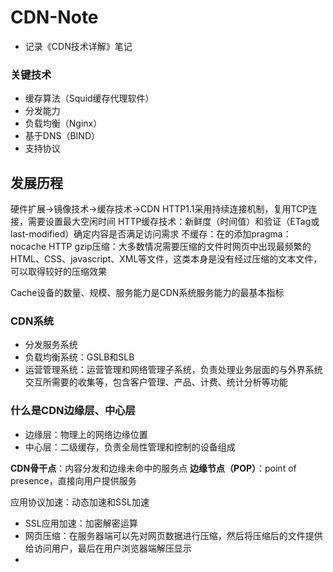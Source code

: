 # CDN-Note
- 记录《CDN技术详解》笔记

### 关键技术
- 缓存算法（Squid缓存代理软件）
- 分发能力
- 负载均衡（Nginx）
- 基于DNS（BIND）
- 支持协议

## 发展历程
硬件扩展->镜像技术->缓存技术->CDN
HTTP1.1采用持续连接机制，复用TCP连接，需要设置最大空闲时间
HTTP缓存技术：新鲜度（时间值）和验证（ETag或last-modified）确定内容是否满足访问需求
不缓存：在<head>的<meta>添加pragma：nocache
HTTP gzip压缩：大多数情况需要压缩的文件时网页中出现最频繁的HTML、CSS、javascript、XML等文件，这类本身是没有经过压缩的文本文件，可以取得较好的压缩效果

Cache设备的数量、规模、服务能力是CDN系统服务能力的最基本指标

### CDN系统
- 分发服务系统
- 负载均衡系统：GSLB和SLB
- 运营管理系统：运营管理和网络管理子系统，负责处理业务层面的与外界系统交互所需要的收集等，包含客户管理、产品、计费、统计分析等功能

### 什么是CDN边缘层、中心层
- 边缘层：物理上的网络边缘位置
- 中心层：二级缓存，负责全局性管理和控制的设备组成

**CDN骨干点**：内容分发和边缘未命中的服务点
**边缘节点（POP）**：point of presence，直接向用户提供服务

应用协议加速：动态加速和SSL加速
- SSL应用加速：加密解密运算
- 网页压缩：在服务器端可以先对网页数据进行压缩，然后将压缩后的文件提供给访问用户，最后在用户浏览器端解压显示
- 
